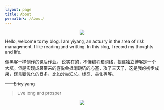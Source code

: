```yaml
---
layout: page
title: About
permalink: /About/
---
```


<center>
    <p><img src="/Users/yiyangzhao/joon/images/avatar.png" align="center"></p>
</center>

Hello, welcome to my blog. I am yiyang, an actuary in the area of risk management. I like reading and writting. In this blog, I record my thoughts and life.

像黑客一样创作的课后作业。
说实在的，不懂编程和网络，搭建独立博客是一个大坑。但是实现成果带来的喜悦会抵消跳坑的心塞，攻了三天了，这是我的初步成果，还需要优化的很多，比如分类汇总、标签、美化等等。


——Ericyiyang


> Live long and prosper

<center>
    <p><img src="/Users/yiyangzhao/joon/images/hacker.png" align="center"></p>
</center>

